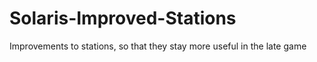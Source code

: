 # Solaris-Improved-Stations
Improvements to stations, so that they stay more useful in the late game
